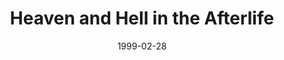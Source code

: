 ---
layout: message
category: message
series: "From Here To Eternity"
title: "Heaven and Hell in the Afterlife"
date: 1999-02-28
audio-description: "An in-depth look at Heaven and Hell "
audio: ""
audio-title: "Heaven and Hell in the Afterlife"
audio-duration: "&#58;"
---